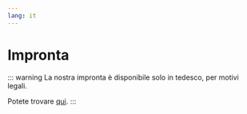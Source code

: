 ```yaml
---
lang: it
---
```


# Impronta

::: warning
La nostra impronta è disponibile solo in tedesco, per motivi legali.

Potete trovare [qui](../de/imprint.md#impressum).
:::
